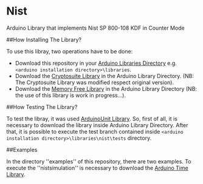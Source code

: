 Nist
====

Arduino Library that implements Nist SP 800-108 KDF in Counter Mode

##How Installing The Library?

To use this libray, two operations have to be done:
* Download this repository in your [Arduino Libraries Directory](http://arduino.cc/en/Guide/Libraries) e.g. `<arduino installation directory>\libraries`.
* Download the [Cryptosuite Library](https://github.com/dventura3/Cryptosuite) in the Arduino Library Directory. (NB: The Cryptosuite Library was modified respect original version).
* Download the [Memory Free Library](http://playground.arduino.cc/Code/AvailableMemory) in the Arduino Library Directory (NB: the use of this library is work in progress...).

##How Testing The Library?

To test the libray, it was used [ArduinoUnit Library](https://github.com/mmurdoch/arduinounit).
So, first of all, it is necessary to download the library inside Arduino Library Directory.
After that, it is possible to execute the test branch contained inside `<arduino installation directory>\libraries\nist\tests` directory.

##Examples

In the directory ''examples'' of this repository, there are two examples.
To execute the ''nistsimulation'' is necessary to download the [Arduino Time Library](http://playground.arduino.cc/Code/Time).
